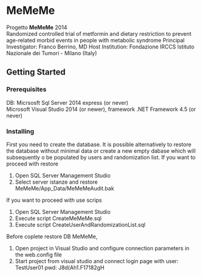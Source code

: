 # MeMeMe
Progetto <b>MeMeMe</b> 2014 <br/>
Randomized controlled trial of metformin and dietary restriction to prevent age-related morbid events in people with metabolic syndrome
Principal Investigator: Franco Berrino, MD 
Host Institution: Fondazione IRCCS Istituto Nazionale dei Tumori - Milano (Italy)

## Getting Started

### Prerequisites
DB: Micrsosft Sql Server 2014 express (or never)<br/>
Microsoft Visual Studio 2014 (or newer), framework .NET Framework 4.5 (or never)

### Installing
First you need to create the database. It is possible alternatively to restore the database without minimal data or create a new empty dabase which will subsequently o be populated by users and randomization list.
If you want to proceed with restore
<ol>
  <li>Open SQL Server Management Studio  </li> 
  <li>Select server istanze and restore MeMeMe/App_Data/MeMeMeAudit.bak</li>
</ol>
If you want to proceed with use scrips
<ol>
  <li>Open SQL Server Management Studio</li>
  <li>Execute script CreateMeMeMe.sql</li> 
  <li>Execute script CreateUserAndRandomizationList.sql</li> 
</ol>
Before coplete restore DB MeMeMe, 
<ol>
  <li>Open project in Visual Studio and configure connection parameters in the web.config file</li>
  <li>Start project from visual studio and connect login page with user: TestUser01 pwd: J8d(Ah1.F17182gH</li>
</ol>
